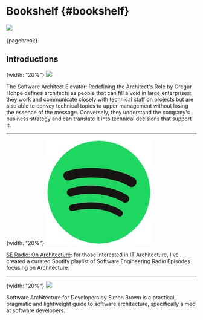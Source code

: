 
# Bookshelf {#bookshelf}


![](assets/images/arch/library-5641389_1920.jpg)


{pagebreak}

## Introductions

{width: "20%"}
![](assets/images/books/software-architecture-elevator.png)

The Software Architect Elevator: Redefining the Architect's Role by Gregor Hohpe defines architects as people that can fill a void in large enterprises: they work and communicate closely with technical staff on projects but are also able to convey technical topics to upper management without losing the essence of the message. Conversely, they understand the company's business strategy and can translate it into technical decisions that support it.

* * *

{width: "20%"}
![](assets/images/books/spotify.png)

[SE Radio: On Architecture](https://open.spotify.com/playlist/7GVD86edcILnVPjsZFTy28?si=f44d0bef360e4818): for those interested in IT Architecture, I've created a curated Spotify playlist of Software Engineering Radio Episodes focusing on Architecture.

* * *

{width: "20%"}
![](assets/images/books/for-developers.png)

Software Architecture for Developers by Simon Brown is a practical, pragmatic and lightweight guide to software
architecture, specifically aimed at software developers.



